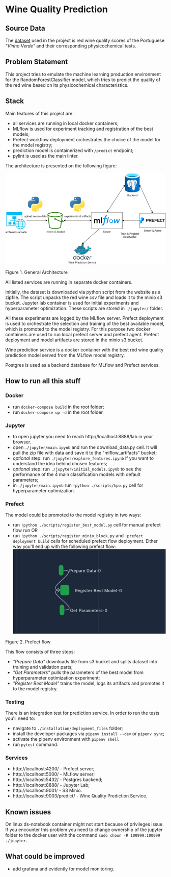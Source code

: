 # Wine Quality Prediction

## Source Data
The [dataset](https://archive.ics.uci.edu/dataset/186/wine+quality) used in the project is red wine quality scores of the Portuguese *"Vinho Verde"* and their corresponding physicochemical tests.

## Problem Statement
This project tries to emulate the machine learning production environment for the RandomForestClassifier model, which tries to predict the quality of the red wine based on its physicochemical characteristics.

## Stack
Main features of this project are:
- all services are running in local docker containers;
- MLflow is used for experiment tracking and registration of the best models;
- Prefect workflow deployment orchestrates the choice of the model for the model registry;
- prediction model is containerized with ```/predict``` endpoint;
- pylint is used as the main linter.

The architecture is presented on the following figure:

![Architecture](./resources/architecture.png "Architecture")

Figure 1. General Architecture

All listed services are running in separate docker containers.

Initially, the dataset is downloaded via python script from the website as a zipfile. The script unpacks the red wine csv file and loads it to the minio s3 bucket. Jupyter lab container is used for initial experiments and hyperparameter optimization. These scripts are stored in ```./jupyter/``` folder.

All these experiments are logged by the MLflow server. Prefect deployment is used to orchestrate the selection and training of the best available model, which is promoted to the model registry. For this purpose two docker containers are used to run local prefect server and prefect agent. Prefect deployment and model artifacts are stored in the minio s3 bucket.

Wine prediction service is a docker container with the best red wine quality prediction model served from the MLflow model registry.

Postgres is used as a backend database for MLflow and Prefect services.

## How to run all this stuff
### Docker
- run ```docker-compose build``` in the root folder;
- run ```docker-compose up -d``` in the root folder.

### Jupyter
- to open jupyter you need to reach http://localhost:8888/lab in your browser.
- open ```./jupyter/main.ipynb``` and run the download_data.py cell. It will pull the zip file with data and save it to the "mlflow_artifacts" bucket;
- *optional* step: run ```./jupyter/explore_features.ipynb``` if you want to understand the idea behind chosen features;
- *optional* step: run ```./jupyter/initial_models.ipynb``` to see the performance of the 4 main classification models with default parameters;
- in ```./jupyter/main.ipynb``` run ```!python ./scripts/hpo.py``` cell for hyperparameter optimization.

### Prefect
The model could be promoted to the model registry in two ways:
- run ```!python ./scripts/register_best_model.py``` cell for manual prefect flow run OR
- run ```!python ./scripts/register_minio_block.py``` and ```!prefect deployment build``` cells for scheduled prefect flow deployment.
Either way you'll end up with the following prefect flow:
![Prefect Flow](./resources/prefect_flow_deployment.png "Prefect flow")

Figure 2. Prefect flow

This flow consists of three steps:
- *"Prepare Data"* downloads file from s3 bucket and splits dataset into training and validation parts;
- *"Get Parameters"* pulls the parameters of the best model from hyperparameter optimization experiment;
- *"Register Best Model"* trains the model, logs its artifacts and promotes it to the model registry.

### Testing
There is an integration test for prediction service. In order to run the tests you'll need to:
- navigate to ```./installation/deployment_files``` folder;
- install the developer packages via ```pipenv install --dev``` or ```pipenv sync```;
- activate the pipenv environment with ```pipenv shell```
- run ```pytest``` command.

### Services
- http://localhost:4200/ - Prefect server;
- http://localhost:5000/ - MLflow server;
- http://localhost:5432/ - Postgres backend;
- http://localhost:8888/ - Jupyter Lab;
- http://localhost:9001/ - S3 Minio.
- http://localhost:9003/predict/ - Wine Quality Prediction Service.

## Known issues
On linux ds-notebook container might not start because of privileges issue. If you encounter this problem you need to change ownership of the jupyter folder to the docker user with the command ```sudo chown -R 100999:100099 ./jupyter```.

## What could be improved
- add grafana and evidently for model monitoring.